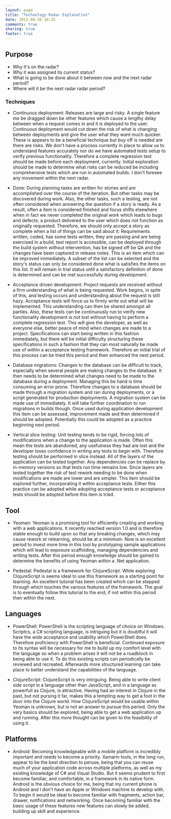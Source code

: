 ```yaml
---
layout: page
title: "Technology Radar Explanation"
date: 2013-08-26 16:35
comments: true
sharing: true
footer: true
---
```

## Purpose ##
- Why it's on the radar?
- Why it was assigned its current status?
- What is going to be done about it between now and the next radar period?
- Where will it be the next radar radar period?

### Techniques ###
- Continuous deployment: Releases are large and risky. A single feature me be dragged down be other features which cause a lengthy delay between when a request comes in and it is deployed to the user. Continuous deployment would cut down the risk of what is changing between deployments and give the user what they want much quicker. These is appears to be a beneficial technique but buy off is needed are there are risks. We don't have a process currently in place to allow us to understand features accurately nor do we have automated tests setup to verify previous functionality. Therefore a complete regression test should be made before each deployment, currently. Initial exploration should be made to determine what risks can be reduced be including comprehensive tests which are run in automated builds. I don't foresee any movement within the next radar.

- Done: During planning tasks are written for stories and are accomplished over the course of the iteration. But other tasks may be discovered during work. Also, the other tasks, such a testing, are not often considered when answering the question if a story is ready. As a result, often a item is considered finished and focus shifts elsewhere when in fact we never completed the original work which leads to bugs and defects; a product delivered to the user which does not function as originally requested. Therefore, we should only accept a story as complete when a list of things can be said about it: 
Requirements written, coded, has some tests written, they are passing and are being exercised in a build, test report is accessible, can be deployed through the build system without intervention, has be signed off be QA and the changes have been captured in release notes. This is an item which can be improved immediately. A subset of the list can be selected and the story's status can only be considered done what is satisfies the items on this list. It will remain in trial status until a satisfactory definition of done is determined and can be met successfully during development.

- Acceptance driven development: Project requests are received without a firm understanding of what is being requested. Work begins, in spite of this, and testing occurs and understanding about the request is still hazy. Acceptance tests will force us to firmly write out what will be implemented. This understanding can then be shared amongst all parties. Also, these tests can be continuously run to verify new functionality development is not lost without having to perform a complete regression test. This will give the developer, as well as everyone else, better peace of mind when changes are made to a project. Specifications can start being written in this fashion immediately, but there will be initial difficulty structuring these specifications in such a fashion that they can most naturally be made use of within a acceptance testing framework. Therefore an initial trial of this process can be tried this period and then enhanced the next period.

- Database migrations: Changes to the database can be difficult to track, especially when several people are making changes to the database. It then needs to be determined what changes need to be made to the database during a deployment. Managing this be hand is time consuming an error prone. Therefore changes to a database should be made through a migration system and ran during deployments, or a script generated for production deployments. A migration system can be made use of immediately. It will take further coordination to run migrations in builds though. Once used during application development this item can be assessed, improvement made and then determined if should be adopted. Potentially this could be adopted as a practice beginning next period.

- Vertical slice testing: Unit testing tends to be rigid, forcing lots of modifications when a change to the application is made. Often this mean the tests are abandoned, any usefulness they had are lost and the developer loses confidence in writing any tests to begin with. Therefore testing should be performed in slice instead. All of the layers of the application can be tested together. Any dependencies can be replace by in-memory versions so that tests run time remains low. Since layers are tested together the risk of test rework needing to be done when modifications are made are lower and are simpler. This item should be explored further, incorporating it within acceptance tests. Either this practice can be adopted while adopting acceptance tests or acceptance tests should be adopted before this item is tried.

## Tool ##
- Yeoman: Yeoman is a promising tool for efficiently creating and working with a web applications. It recently reached version 1.0 and is therefore stable enough to build upon so that any breaking changes, which may cause rework or relearning, should be at a minimum. Now is an excellent period to invest more time in this tool by prototyping sample applications which will lead to exposure scaffolding, managing dependencies and writing tests. After this period enough knowledge should be gained to determine the benefits of using Yeoman within a .Net application.

- Pedestal: Pedestal is a framework for ClojureScript. While exploring ClojureScript is seems ideal to use this framework as a starting point for learning. An excellent tutorial has been created which can be stepped through which touches the various features of the framework. The goal is to eventually follow this tutorial to the end, if not within this period then within the next.

## Languages ##
- PowerShell: PowerShell is the scripting language of choice on Windows. Scriptcs, a C# scripting language, is intriguing but it is doubtful it will have the wide acceptance and usability which PowerShell does. Therefore proficiency with PowerShell is beneficial. Continued exposure to its syntax will be necessary for me to build up my comfort level with the language so when a problem arises it will not be a roadblock in being able to use it. To do this existing scripts can periodically be reviewed and recreated. Afterwards more structured learning can take place to better understand the capabilities of the language.

- ClojureScript: ClojureScript is very intriguing. Being able to write client side script in a language other than JavaScript, and in a language as powerfull as Clojure, is attractive. Having had an interest in Clojure in the past, but not pursing it far, makes this a tempting way to get a foot in the door into the Clojure world. How ClojureScript would be usable within Yeoman is unknown, but is not an answer to pursue this period. Only the very basics should be explored, being able to get a web application up and running. After this more thought can be given to the feasibility of using it.

## Platforms ##
- Android: Becoming knowledgeable with a mobile platform is incredibly important and needs to become a priority. Xamarin tools, in the long run, appear to be the best direction to peruse, being that you can reuse much of your application code across multiple platforms, as well as my existing knowledge of C# and Visual Studio. But it seems prudent to first become familiar, and comfortable, in a framework in its native form. Android is the obvious choice for me, being that my current phone is Android and I don't have an Apple or Windows machine to develop with. To begin it would be ideal to become familiar with fragments, action bar, drawer, notifications and networking. Once becoming familiar with the basic usage of these features new features can slowly be added, building up skill and experience.
